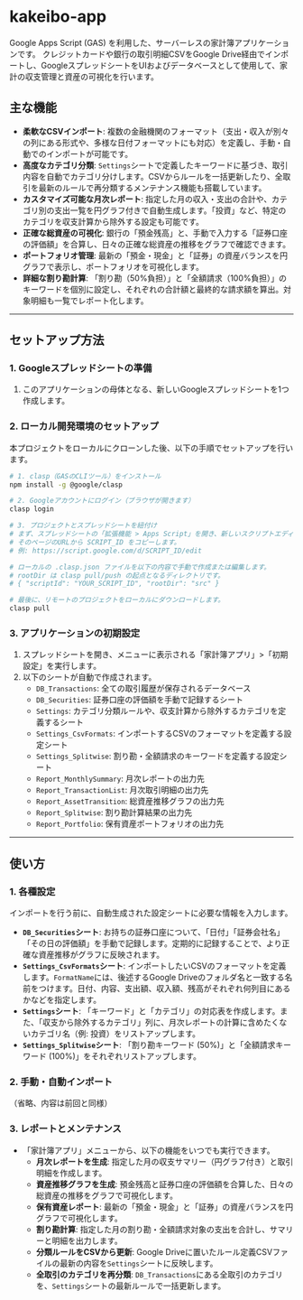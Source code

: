 # kakeibo-app

Google Apps Script (GAS) を利用した、サーバーレスの家計簿アプリケーションです。
クレジットカードや銀行の取引明細CSVをGoogle Drive経由でインポートし、GoogleスプレッドシートをUIおよびデータベースとして使用して、家計の収支管理と資産の可視化を行います。

## 主な機能

-   **柔軟なCSVインポート**: 複数の金融機関のフォーマット（支出・収入が別々の列にある形式や、多様な日付フォーマットにも対応）を定義し、手動・自動でのインポートが可能です。
-   **高度なカテゴリ分類**: `Settings`シートで定義したキーワードに基づき、取引内容を自動でカテゴリ分けします。CSVからルールを一括更新したり、全取引を最新のルールで再分類するメンテナンス機能も搭載しています。
-   **カスタマイズ可能な月次レポート**: 指定した月の収入・支出の合計や、カテゴリ別の支出一覧を円グラフ付きで自動生成します。「投資」など、特定のカテゴリを収支計算から除外する設定も可能です。
-   **正確な総資産の可視化**: 銀行の「預金残高」と、手動で入力する「証券口座の評価額」を合算し、日々の正確な総資産の推移をグラフで確認できます。
-   **ポートフォリオ管理**: 最新の「預金・現金」と「証券」の資産バランスを円グラフで表示し、ポートフォリオを可視化します。
-   **詳細な割り勘計算**: 「割り勘（50%負担）」と「全額請求（100%負担）」のキーワードを個別に設定し、それぞれの合計額と最終的な請求額を算出。対象明細も一覧でレポート化します。

---

## セットアップ方法

### 1. Googleスプレッドシートの準備

1.  このアプリケーションの母体となる、新しいGoogleスプレッドシートを1つ作成します。

### 2. ローカル開発環境のセットアップ

本プロジェクトをローカルにクローンした後、以下の手順でセットアップを行います。

```bash
# 1. clasp（GASのCLIツール）をインストール
npm install -g @google/clasp

# 2. Googleアカウントにログイン（ブラウザが開きます）
clasp login

# 3. プロジェクトとスプレッドシートを紐付け
# まず、スプレッドシートの「拡張機能 > Apps Script」を開き、新しいスクリプトエディタのタブを開きます。
# そのページのURLから SCRIPT_ID をコピーします。
# 例: https://script.google.com/d/SCRIPT_ID/edit

# ローカルの .clasp.json ファイルを以下の内容で手動で作成または編集します。
# rootDir は clasp pull/push の起点となるディレクトリです。
# { "scriptId": "YOUR_SCRIPT_ID", "rootDir": "src" }

# 最後に、リモートのプロジェクトをローカルにダウンロードします。
clasp pull
```

### 3. アプリケーションの初期設定

1.  スプレッドシートを開き、メニューに表示される「家計簿アプリ」>「初期設定」を実行します。
2.  以下のシートが自動で作成されます。
    -   `DB_Transactions`: 全ての取引履歴が保存されるデータベース
    -   `DB_Securities`: 証券口座の評価額を手動で記録するシート
    -   `Settings`: カテゴリ分類ルールや、収支計算から除外するカテゴリを定義するシート
    -   `Settings_CsvFormats`: インポートするCSVのフォーマットを定義する設定シート
    -   `Settings_Splitwise`: 割り勘・全額請求のキーワードを定義する設定シート
    -   `Report_MonthlySummary`: 月次レポートの出力先
    -   `Report_TransactionList`: 月次取引明細の出力先
    -   `Report_AssetTransition`: 総資産推移グラフの出力先
    -   `Report_Splitwise`: 割り勘計算結果の出力先
    -   `Report_Portfolio`: 保有資産ポートフォリオの出力先

---

## 使い方

### 1. 各種設定

インポートを行う前に、自動生成された設定シートに必要な情報を入力します。

-   **`DB_Securities`シート**: お持ちの証券口座について、「日付」「証券会社名」「その日の評価額」を手動で記録します。定期的に記録することで、より正確な資産推移がグラフに反映されます。
-   **`Settings_CsvFormats`シート**: インポートしたいCSVのフォーマットを定義します。`FormatName`には、後述するGoogle Driveのフォルダ名と一致する名前をつけます。日付、内容、支出額、収入額、残高がそれぞれ何列目にあるかなどを指定します。
-   **`Settings`シート**: 「キーワード」と「カテゴリ」の対応表を作成します。また、「収支から除外するカテゴリ」列に、月次レポートの計算に含めたくないカテゴリ名（例: 投資）をリストアップします。
-   **`Settings_Splitwise`シート**: 「割り勘キーワード (50%)」と「全額請求キーワード (100%)」をそれぞれリストアップします。

### 2. 手動・自動インポート

（省略、内容は前回と同様）

### 3. レポートとメンテナンス

-   「家計簿アプリ」メニューから、以下の機能をいつでも実行できます。
    -   **月次レポートを生成**: 指定した月の収支サマリー（円グラフ付き）と取引明細を作成します。
    -   **資産推移グラフを生成**: 預金残高と証券口座の評価額を合算した、日々の総資産の推移をグラフで可視化します。
    -   **保有資産レポート**: 最新の「預金・現金」と「証券」の資産バランスを円グラフで可視化します。
    -   **割り勘計算**: 指定した月の割り勘・全額請求対象の支出を合計し、サマリーと明細を出力します。
    -   **分類ルールをCSVから更新**: Google Driveに置いたルール定義CSVファイルの最新の内容を`Settings`シートに反映します。
    -   **全取引のカテゴリを再分類**: `DB_Transactions`にある全取引のカテゴリを、`Settings`シートの最新ルールで一括更新します。

